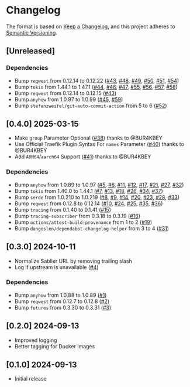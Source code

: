 # Changelog

The format is based on [Keep a Changelog](https://keepachangelog.com/en/1.0.0/),
and this project adheres to [Semantic Versioning](https://semver.org/spec/v2.0.0.html).

## [Unreleased]


### Dependencies
- Bump `reqwest` from 0.12.14 to 0.12.22 ([#43](https://github.com/vbrandl/sablier-proxy/pull/43), [#48](https://github.com/vbrandl/sablier-proxy/pull/48), [#49](https://github.com/vbrandl/sablier-proxy/pull/49), [#50](https://github.com/vbrandl/sablier-proxy/pull/50), [#51](https://github.com/vbrandl/sablier-proxy/pull/51), [#54](https://github.com/vbrandl/sablier-proxy/pull/54))
- Bump `tokio` from 1.44.1 to 1.47.1 ([#44](https://github.com/vbrandl/sablier-proxy/pull/44), [#46](https://github.com/vbrandl/sablier-proxy/pull/46), [#47](https://github.com/vbrandl/sablier-proxy/pull/47), [#55](https://github.com/vbrandl/sablier-proxy/pull/55), [#56](https://github.com/vbrandl/sablier-proxy/pull/56), [#57](https://github.com/vbrandl/sablier-proxy/pull/57), [#58](https://github.com/vbrandl/sablier-proxy/pull/58))
- Bump `reqwest` from 0.12.14 to 0.12.15 ([#43](https://github.com/vbrandl/sablier-proxy/pull/43))
- Bump `anyhow` from 1.0.97 to 1.0.99 ([#45](https://github.com/vbrandl/sablier-proxy/pull/45), [#59](https://github.com/vbrandl/sablier-proxy/pull/59))
- Bump `stefanzweifel/git-auto-commit-action` from 5 to 6 ([#52](https://github.com/vbrandl/sablier-proxy/pull/52))

## [0.4.0] 2025-03-15

- Make `group` Parameter Optional ([#38](https://github.com/vbrandl/sablier-proxy/pull/38)) thanks to @BUR4KBEY
- Use Official Traefik Plugin Syntax For `names` Parameter ([#40](https://github.com/vbrandl/sablier-proxy/pull/40)) thanks to @BUR4KBEY
- Add `ARM64`/`aarch64` Support ([#41](https://github.com/vbrandl/sablier-proxy/pull/41)) thanks to @BUR4KBEY

### Dependencies
- Bump `anyhow` from 1.0.89 to 1.0.97 ([#5](https://github.com/vbrandl/sablier-proxy/pull/5), [#6](https://github.com/vbrandl/sablier-proxy/pull/6), [#11](https://github.com/vbrandl/sablier-proxy/pull/11), [#12](https://github.com/vbrandl/sablier-proxy/pull/12), [#17](https://github.com/vbrandl/sablier-proxy/pull/17), [#21](https://github.com/vbrandl/sablier-proxy/pull/21), [#27](https://github.com/vbrandl/sablier-proxy/pull/27), [#32](https://github.com/vbrandl/sablier-proxy/pull/32))
- Bump `tokio` from 1.40.0 to 1.44.1 ([#7](https://github.com/vbrandl/sablier-proxy/pull/7), [#13](https://github.com/vbrandl/sablier-proxy/pull/13), [#18](https://github.com/vbrandl/sablier-proxy/pull/18), [#26](https://github.com/vbrandl/sablier-proxy/pull/26), [#34](https://github.com/vbrandl/sablier-proxy/pull/34), [#37](https://github.com/vbrandl/sablier-proxy/pull/37))
- Bump `serde` from 1.0.210 to 1.0.219 ([#8](https://github.com/vbrandl/sablier-proxy/pull/8), [#9](https://github.com/vbrandl/sablier-proxy/pull/9), [#14](https://github.com/vbrandl/sablier-proxy/pull/14), [#20](https://github.com/vbrandl/sablier-proxy/pull/20), [#23](https://github.com/vbrandl/sablier-proxy/pull/23), [#28](https://github.com/vbrandl/sablier-proxy/pull/28), [#33](https://github.com/vbrandl/sablier-proxy/pull/33))
- Bump `reqwest` from 0.12.8 to 0.12.14 ([#10](https://github.com/vbrandl/sablier-proxy/pull/10), [#24](https://github.com/vbrandl/sablier-proxy/pull/24), [#25](https://github.com/vbrandl/sablier-proxy/pull/25), [#35](https://github.com/vbrandl/sablier-proxy/pull/35), [#36](https://github.com/vbrandl/sablier-proxy/pull/36))
- Bump `tracing` from 0.1.40 to 0.1.41 ([#15](https://github.com/vbrandl/sablier-proxy/pull/15))
- Bump `tracing-subscriber` from 0.3.18 to 0.3.19 ([#16](https://github.com/vbrandl/sablier-proxy/pull/16))
- Bump `actions/attest-build-provenance` from 1 to 2 ([#19](https://github.com/vbrandl/sablier-proxy/pull/19))
- Bump `dangoslen/dependabot-changelog-helper` from 3 to 4 ([#31](https://github.com/vbrandl/sablier-proxy/pull/31))

## [0.3.0] 2024-10-11

- Normalize Sablier URL by removing trailing slash
- Log if upstream is unavailable ([#4](https://github.com/vbrandl/sablier-proxy/pull/4))

### Dependencies
- Bump `anyhow` from 1.0.88 to 1.0.89 ([#1](https://github.com/vbrandl/sablier-proxy/pull/1))
- Bump `reqwest` from 0.12.7 to 0.12.8 ([#2](https://github.com/vbrandl/sablier-proxy/pull/2))
- Bump `futures` from 0.3.30 to 0.3.31 ([#3](https://github.com/vbrandl/sablier-proxy/pull/3))

## [0.2.0] 2024-09-13
- Improved logging
- Better tagging for Docker images

## [0.1.0] 2024-09-13
- Initial release
